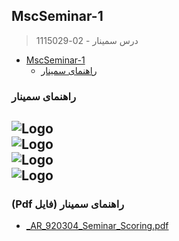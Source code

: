 ## MscSeminar-1

> درس سمینار - 02-1115029

- [MscSeminar-1](#MscSeminar-1)
    * [راهنمای سمینار](#راهنمای-سمینار)
    
###    راهنمای سمینار
 
![Logo](https://github.com/AliRazavi-edu/PNU_3991/blob/master/_Image/seminar1.png)
<br>
![Logo](https://github.com/AliRazavi-edu/PNU_3991/blob/master/_Image/seminar%202.png)
<br>
![Logo](https://github.com/AliRazavi-edu/PNU_3991/blob/master/_Image/seminar%203%20.png)
<br>
![Logo](https://github.com/AliRazavi-edu/PNU_3991/blob/master/_Image/seminar%204.png)
------------------
###   (Pdf فایل) راهنمای سمینار  

- [_AR_920304_Seminar_Scoring.pdf](https://github.com/AliRazavi-edu/PNU_3991/blob/master/_MSc/MscSeminar-1/assessment/_AR_920304_Seminar_Scoring.pdf)

